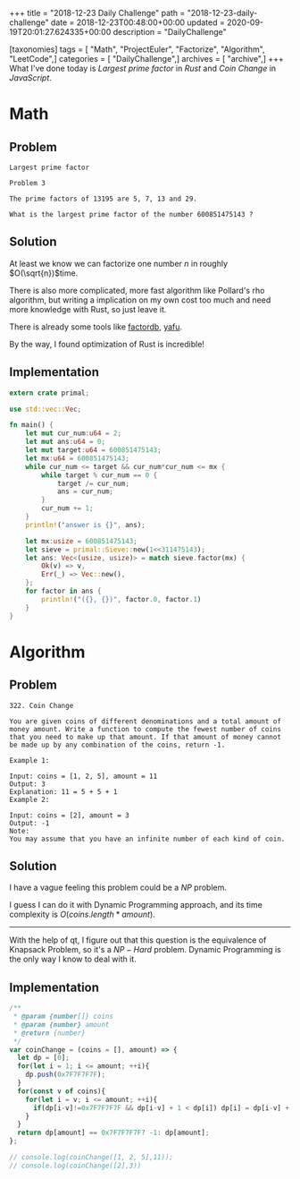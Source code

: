 +++
title = "2018-12-23 Daily Challenge"
path = "2018-12-23-daily-challenge"
date = 2018-12-23T00:48:00+00:00
updated = 2020-09-19T20:01:27.624335+00:00
description = "DailyChallenge"

[taxonomies]
tags = [ "Math", "ProjectEuler", "Factorize", "Algorithm", "LeetCode",]
categories = [ "DailyChallenge",]
archives = [ "archive",]
+++
What I've done today is *Largest prime factor* in *Rust* and *Coin Change* in *JavaScript*.

<!-- more -->

# Math

## Problem

```
Largest prime factor

Problem 3 

The prime factors of 13195 are 5, 7, 13 and 29.

What is the largest prime factor of the number 600851475143 ?
```

## Solution

At least we know we can factorize one number $n$ in roughly $O(\sqrt{n})$time.

There is also more complicated, more fast algorithm like Pollard's rho algorithm, but writing a implication on my own cost too much and need more knowledge with Rust, so just leave it.

There is already some tools like [factordb](http://factordb.com/), [yafu](https://github.com/DarkenCode/yafu).

By the way, I found optimization of Rust is incredible!

## Implementation

```rust
extern crate primal;

use std::vec::Vec;

fn main() {
    let mut cur_num:u64 = 2;
    let mut ans:u64 = 0;
    let mut target:u64 = 600851475143;
    let mx:u64 = 600851475143;
    while cur_num <= target && cur_num*cur_num <= mx {
        while target % cur_num == 0 {
            target /= cur_num;
            ans = cur_num;
        }
        cur_num += 1;
    }
    println!("answer is {}", ans);

    let mx:usize = 600851475143;
    let sieve = primal::Sieve::new(1<<311475143);
    let ans: Vec<(usize, usize)> = match sieve.factor(mx) {
        Ok(v) => v,
        Err(_) => Vec::new(),
    };
    for factor in ans {
        println!("({}, {})", factor.0, factor.1)
    }
}
```

# Algorithm

## Problem

```
322. Coin Change

You are given coins of different denominations and a total amount of money amount. Write a function to compute the fewest number of coins that you need to make up that amount. If that amount of money cannot be made up by any combination of the coins, return -1.

Example 1:

Input: coins = [1, 2, 5], amount = 11
Output: 3 
Explanation: 11 = 5 + 5 + 1
Example 2:

Input: coins = [2], amount = 3
Output: -1
Note:
You may assume that you have an infinite number of each kind of coin.
```

## Solution

I have a vague feeling this problem could be a $NP$ problem.

I guess I can do it with Dynamic Programming approach, and its time complexity is $O(coins.length*amount)$.

---

With the help of qt, I figure out that this question is the equivalence of Knapsack Problem, so it's a $NP-Hard$ problem. Dynamic Programming is the only way I know to deal with it.

## Implementation

```javascript
/**
 * @param {number[]} coins
 * @param {number} amount
 * @return {number}
 */
var coinChange = (coins = [], amount) => {
  let dp = [0];
  for(let i = 1; i <= amount; ++i){
    dp.push(0x7F7F7F7F);
  }
  for(const v of coins){
    for(let i = v; i <= amount; ++i){
      if(dp[i-v]!=0x7F7F7F7F && dp[i-v] + 1 < dp[i]) dp[i] = dp[i-v] + 1;
    }
  }
  return dp[amount] == 0x7F7F7F7F? -1: dp[amount];
};

// console.log(coinChange([1, 2, 5],11));
// console.log(coinChange([2],3))
```